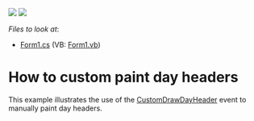 <!-- default badges list -->
[![](https://img.shields.io/badge/Open_in_DevExpress_Support_Center-FF7200?style=flat-square&logo=DevExpress&logoColor=white)](https://supportcenter.devexpress.com/ticket/details/E1804)
[![](https://img.shields.io/badge/📖_How_to_use_DevExpress_Examples-e9f6fc?style=flat-square)](https://docs.devexpress.com/GeneralInformation/403183)
<!-- default badges end -->
<!-- default file list -->
*Files to look at*:

* [Form1.cs](./CS/CustomDrawDayHeader/Form1.cs) (VB: [Form1.vb](./VB/CustomDrawDayHeader/Form1.vb))
<!-- default file list end -->
# How to custom paint day headers


<p>This example illustrates the use of the <a href="http://documentation.devexpress.com/#WindowsForms/DevExpressXtraSchedulerSchedulerControl_CustomDrawDayHeadertopic">CustomDrawDayHeader</a> event to manually paint day headers.</p>

<br/>


